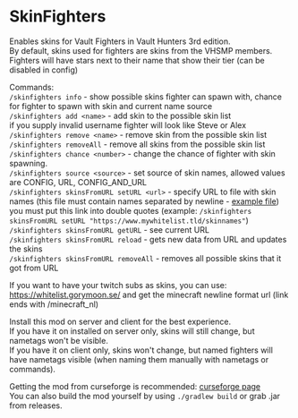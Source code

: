 # SkinFighters
Enables skins for Vault Fighters in Vault Hunters 3rd edition.<br>
By default, skins used for fighters are skins from the VHSMP members.<br>
Fighters will have stars next to their name that show their tier (can be disabled in config)<br>

Commands:<br>
`/skinfighters info` - show possible skins fighter can spawn with, chance for fighter to spawn with skin and current name source<br>
`/skinfighters add <name>` - add skin to the possible skin list<br>
if you supply invalid username fighter will look like Steve or Alex<br>
`/skinfighters remove <name>` - remove skin from the possible skin list<br>
`/skinfighters removeAll` - remove all skins from the possible skin list<br>
`/skinfighters chance <number>` - change the chance of fighter with skin spawning.<br>
`/skinfighters source <source>` - set source of skin names, allowed values are CONFIG, URL, CONFIG_AND_URL<br>
`/skinfighters skinsFromURL setURL <url>` - specify URL to file with skin names (this file must contain names separated by newline - [example file](https://gist.githubusercontent.com/radimous/80afb71c68b83268abffe1d4bfbf7e28/raw/0e5df818f5195f14de0e5f90f8329b98d9f0bf7a/gistfile1.txt))<br>
you must put this link into double quotes (example: `/skinfighters skinsFromURL setURL "https://www.mywhitelist.tld/skinnames"`)<br>
`/skinfighters skinsFromURL getURL` - see current URL <br>
`/skinfighters skinsFromURL reload` - gets new data from URL and updates the skins<br>
`/skinfighters skinsFromURL removeAll` - removes all possible skins that it got from URL<br>

If you want to have your twitch subs as skins, you can use: https://whitelist.gorymoon.se/ and get the minecraft newline format url (link ends with /minecraft_nl)<br>

Install this mod on server and client for the best experience.<br>
If you have it on installed on server only, skins will still change, but nametags won't be visible.<br>
If you have it on client only, skins won't change, but named fighters will have nametags visible (when naming them manually with nametags or commands).

Getting the mod from curseforge is recommended: [curseforge page](https://www.curseforge.com/minecraft/mc-mods/skin-fighters) <br>
You can also build the mod yourself by using `./gradlew build` or grab .jar from releases.